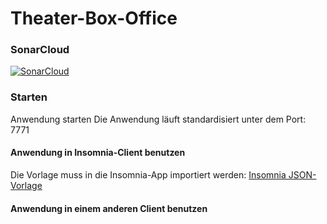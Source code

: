 # Theater-Box-Office
### SonarCloud
[![SonarCloud](https://sonarcloud.io/images/project_badges/sonarcloud-orange.svg)](https://sonarcloud.io/summary/new_code?id=dk1553_Theater-Box-Office)

### Starten
Anwendung starten
Die Anwendung läuft standardisiert unter dem Port: 7771
#### Anwendung in Insomnia-Client benutzen
Die Vorlage muss in die Insomnia-App importiert werden:
[Insomnia JSON-Vorlage](https://github.com/dk1553/Theater-Box-Office/blob/master/0-cleanproject-plugins/0-cleanproject-plugins/src/main/java/rest/Insomnia.json)

#### Anwendung in einem anderen Client benutzen
